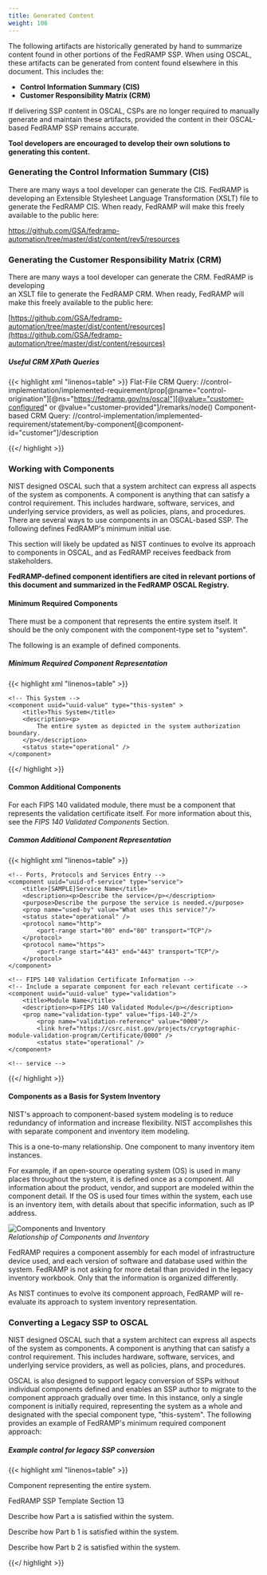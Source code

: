 ```yaml
---
title: Generated Content
weight: 106
---
```


The following artifacts are historically generated by hand to summarize content found in other portions of the FedRAMP SSP. When using OSCAL, these artifacts can be generated from content found elsewhere in this document. This includes the:

-   **Control Information Summary (CIS)**
-   **Customer Responsibility Matrix (CRM)**

If delivering SSP content in OSCAL, CSPs are no longer required to manually generate and maintain these artifacts, provided the content in their OSCAL-based FedRAMP SSP remains accurate.

**Tool developers are encouraged to develop their own solutions to generating this content.**

### Generating the Control Information Summary (CIS)

There are many ways a tool developer can generate the CIS. FedRAMP is developing an Extensible Stylesheet Language Transformation (XSLT) file to generate the FedRAMP CIS. When ready, FedRAMP will make this freely available to the public here:

<https://github.com/GSA/fedramp-automation/tree/master/dist/content/rev5/resources>

### Generating the Customer Responsibility Matrix (CRM)

There are many ways a tool developer can generate the CRM. FedRAMP is
developing\
an XSLT file to generate the FedRAMP CRM. When ready, FedRAMP will make
this freely available to the public here:

[https://github.com/GSA/fedramp-automation/tree/master/dist/content/resources](https://github.com/GSA/fedramp-automation/tree/master/dist/content/resources)

##### Useful CRM XPath Queries 
{{< highlight xml "linenos=table" >}}
  Flat-File CRM Query:
    //control-implementation/implemented-requirement/prop[@name="control-origination"][@ns="https://fedramp.gov/ns/oscal"][@value="customer-configured" or @value="customer-provided"]/remarks/node()
  Component-based CRM Query:
    //control-implementation/implemented-requirement/statement/by-component[@component-id="customer"]/description

{{</ highlight >}}


### Working with Components

NIST designed OSCAL such that a system architect can express all aspects
of the system as components. A component is anything that can satisfy a control requirement. This includes hardware, software, services, and underlying service providers, as well as policies, plans, and procedures. There are several ways to use components in an OSCAL-based SSP. The following defines FedRAMP\'s minimum initial use.

This section will likely be updated as NIST continues to evolve its approach to components in OSCAL, and as FedRAMP receives feedback from stakeholders.

**FedRAMP-defined component identifiers are cited in relevant portions of this document and summarized in the FedRAMP OSCAL Registry.**

#### Minimum Required Components

There must be a component that represents the entire system itself. It should be the only component with the component-type set to "system".

The following is an example of defined components.

##### Minimum Required Component Representation
{{< highlight xml "linenos=table" >}}
<!-- system-characteristics -->
<system-implementation>
    <!-- user -->
    
    <!-- This System -->
    <component uuid="uuid-value" type="this-system" >
        <title>This System</title>
        <description><p>
            The entire system as depicted in the system authorization boundary.
        </p></description>
        <status state="operational" />
    </component>
    
</system-implementation>

{{</ highlight >}}

#### Common Additional Components

For each FIPS 140 validated module, there must be a component that represents the validation certificate itself. For more information about this, see the *FIPS 140 Validated Components* Section.

##### Common Additional Component Representation
{{< highlight xml "linenos=table" >}}
<!-- system-characteristics -->
<system-implementation>
    <!-- user -->
    <!-- System Component -->
    
    <!-- Ports, Protocols and Services Entry -->
    <component uuid="uuid-of-service" type="service">
        <title>[SAMPLE]Service Name</title>
        <description><p>Describe the service</p></description>
        <purpose>Describe the purpose the service is needed.</purpose>
        <prop name="used-by" value="What uses this service?"/>
        <status state="operational" />
        <protocol name="http">
            <port-range start="80" end="80" transport="TCP"/>
        </protocol>
        <protocol name="https">
            <port-range start="443" end="443" transport="TCP"/>
        </protocol>
    </component>
    
    <!-- FIPS 140 Validation Certificate Information -->
    <!-- Include a separate component for each relevant certificate -->
    <component uuid="uuid-value" type="validation">
        <title>Module Name</title>
        <description><p>FIPS 140 Validated Module</p></description>
        <prop name="validation-type" value="fips-140-2"/>
            <prop name="validation-reference" value="0000"/>
            <link href="https://csrc.nist.gov/projects/cryptographic-module-validation-program/Certificate/0000" />
            <status state="operational" />
    </component>
    
    <!-- service -->
</system-implementation>
<!-- control-implementation -->

{{</ highlight >}}

#### Components as a Basis for System Inventory

NIST\'s approach to component-based system modeling is to reduce redundancy of information and increase flexibility. NIST accomplishes this with separate component and inventory item modeling.

This is a one-to-many relationship. One component to many inventory item instances.

For example, if an open-source operating system (OS) is used in many places throughout the system, it is defined once as a component. All information about the product, vendor, and support are modeled within the component detail. If the OS is used four times within the system, each use is an inventory item, with details about that specific information, such as IP address.

![Components and Inventory](/img/ssp-figure-42.png)\
*Relationship of Components and Inventory*

FedRAMP requires a component assembly for each model of infrastructure device used, and each version of software and database used within the system. FedRAMP is not asking for more detail than provided in the legacy inventory workbook. Only that the information is organized differently.

As NIST continues to evolve its component approach, FedRAMP will re-evaluate its approach to system inventory representation.

### Converting a Legacy SSP to OSCAL

NIST designed OSCAL such that a system architect can express all aspects of the system as components. A component is anything that can satisfy a control
requirement. This includes hardware, software, services, and underlying service providers, as well as policies, plans, and procedures.

OSCAL is also designed to support legacy conversion of SSPs without individual components defined and enables an SSP author to migrate to the component approach gradually over time. In this instance, only a single component is initially required, representing the system as a whole and designated with the special component type, "this-system". The following provides an example of FedRAMP\'s minimum required component approach:

##### Example control for legacy SSP conversion
{{< highlight xml "linenos=table" >}}
<!-- system-characteristics -->
<system-implementation>
    <!-- Include a separate component for each relevant certificate -->
    <component uuid="uuid-value" type="this-system">
        <title>System Name</title>
        <description>
            <p>Component representing the entire system.</p>
        </description>
    </component>
</system-implementation>
<control-implementation>
    <description><p>FedRAMP SSP Template Section 13</p></description>
    <implemented-requirement control-id="ac-1" uuid="uuid-value">
        <statement statement-id="ac-1_stmt.a" uuid="uuid-value">
            <by-component component-uuid="Component-uuid-value" uuid="uuid-value">
                <description>
                    <p>Describe how Part a is satisfied within the system.</p>
                </description>
            </by-component>
        </statement>
        <statement statement-id="ac-1_stmt.b.1" uuid="uuid-value">
            <by-component component-uuid="Component-uuid-value" uuid="uuid-value">
                <description>
                    <p>Describe how Part b 1 is satisfied within the system.</p>
                </description>
            </by-component>
        </statement>
        <statement statement-id="ac-1_stmt.b.2" uuid="uuid-value">
            <by-component component-uuid="Component-uuid-value" uuid="uuid-value">
                <description>
                    <p>Describe how Part b 2 is satisfied within the system.</p>
                </description>
            </by-component>
        </statement>
    </implemented-requirement>
</control-implementation>

{{</ highlight >}}
